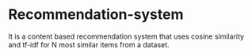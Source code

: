 # Recommendation-system
It is a content based recommendation system that uses cosine similarity and tf-idf for N most similar items from a dataset. 
